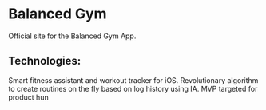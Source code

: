 # Balanced Gym

Official site for the Balanced Gym App.

## Technologies:
 Smart fitness assistant and workout tracker for iOS. Revolutionary algorithm to create routines on the fly based on log history using IA. MVP targeted for product hun


## 


